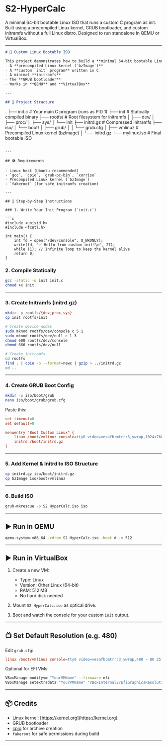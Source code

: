 # S2-HyperCalc
A minimal 64-bit bootable Linux ISO that runs a custom C program as init. Built using a precompiled Linux kernel, GRUB bootloader, and custom initramfs without a full Linux distro. Designed to run standalone in QEMU or VirtualBox.

---

```md
# 🐧 Custom Linux Bootable ISO

This project demonstrates how to build a **minimal 64-bit bootable Linux ISO** that runs a **custom C program as `init`**. It uses:
- A **precompiled Linux kernel (`bzImage`)**
- A **custom `init` program** written in C
- A minimal **initramfs**
- The **GRUB bootloader**
- Works in **QEMU** and **VirtualBox**

---

## 📁 Project Structure

```

.
├── init.c               # Your main C program (runs as PID 1)
├── init                # Statically compiled binary
├── rootfs/             # Root filesystem for initramfs
│   ├── dev/
│   ├── proc/
│   ├── sys/
│   └── init
├── initrd.gz           # Compressed initramfs
├── iso/
│   └── boot/
│       ├── grub/
│       │   └── grub.cfg
│       ├── vmlinuz     # Precompiled Linux kernel (bzImage)
│       └── initrd.gz
└── mylinux.iso         # Final bootable ISO

````

---

## 🛠️ Requirements

- Linux host (Ubuntu recommended)
- `gcc`, `cpio`, `grub-pc-bin`, `xorriso`
- Precompiled Linux kernel (`bzImage`)
- `fakeroot` (for safe initramfs creation)

---

## 🧪 Step-by-Step Instructions

### 1. Write Your Init Program (`init.c`)

```c
#include <unistd.h>
#include <fcntl.h>

int main() {
    int fd = open("/dev/console", O_WRONLY);
    write(fd, "✅ Hello from custom init!\n", 27);
    while (1); // Infinite loop to keep the kernel alive
    return 0;
}
````

### 2. Compile Statically

```bash
gcc -static -o init init.c
chmod +x init
```

---

### 3. Create Initramfs (initrd.gz)

```bash
mkdir -p rootfs/{dev,proc,sys}
cp init rootfs/init

# Create device nodes
sudo mknod rootfs/dev/console c 5 1
sudo mknod rootfs/dev/null c 1 3
chmod 600 rootfs/dev/console
chmod 666 rootfs/dev/null

# Create initramfs
cd rootfs
find . | cpio -o --format=newc | gzip > ../initrd.gz
cd ..
```

---

### 4. Create GRUB Boot Config

```bash
mkdir -p iso/boot/grub
nano iso/boot/grub/grub.cfg
```

Paste this:

```cfg
set timeout=0
set default=0

menuentry "Boot Custom Linux" {
    linux /boot/vmlinuz console=tty0 video=vesafb:mtrr:3,ywrap,1024x768-32
    initrd /boot/initrd.gz
}
```

---

### 5. Add Kernel & Initrd to ISO Structure

```bash
cp initrd.gz iso/boot/initrd.gz
cp bzImage iso/boot/vmlinuz
```

---

### 6. Build ISO

```bash
grub-mkrescue -o S2 HyperCalc.iso iso
```

---

## ▶️ Run in QEMU

```bash
qemu-system-x86_64 -cdrom S2 HyperCalc.iso -boot d -m 512
```

---

## ▶️ Run in VirtualBox

1. Create a new VM:

   * Type: Linux
   * Version: Other Linux (64-bit)
   * RAM: 512 MB
   * No hard disk needed

2. Mount `S2 HyperCalc.iso` as optical drive.

3. Boot and watch the console for your custom `init` output.

---

## 📺 Set Default Resolution (e.g. 480)

Edit `grub.cfg`:

```cfg
linux /boot/vmlinuz console=tty0 video=vesafb:mtrr:3,ywrap,480 - 80 25
```

Optional for EFI VMs:

```bash
VBoxManage modifyvm "YourVMName" --firmware efi
VBoxManage setextradata "YourVMName" "VBoxInternal2/EfiGraphicsResolution" "1920x1080"
```

---

## 📦 Credits

* Linux kernel: [https://kernel.org](https://kernel.org)
* GRUB bootloader
* [cpio](https://www.gnu.org/software/cpio/) for archive creation
* `fakeroot` for safe permissions during build

---
